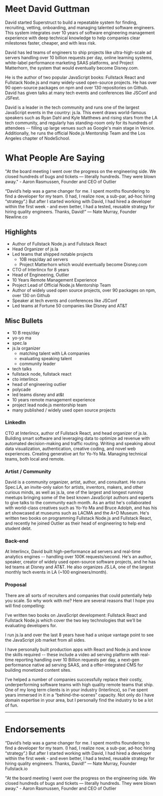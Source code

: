 # Meet David Guttman

David started Superstruct to build a repeatable system for finding, recruiting, vetting, onboarding, and managing talented software engineers. This system integrates over 10 years of software engineering management experience with deep technical knowledge to help companies clear milestones faster, cheaper, and with less risk.

David has led teams of engineers to ship projects like ultra-high-scale ad servers handling over 10 billion requests per day, online learning systems, white-label performance marketing SAAS platforms, and Project Matterhorn, the system that would eventually become Disney.com.

He is the author of two popular JavaScript books: Fullstack React and Fullstack Node.js and many widely-used open-source projects. He has over 90 open-source packages on npm and over 130 repositories on Github. David has given talks at many tech events and conferences like JSConf and JSFest.

David is a leader in the tech community and runs one of the largest JavaScript events in the country: js.la. This event draws world-famous speakers such as Ryan Dahl and Kyle Matthews and rising stars from the LA tech community, and regularly has standing-room only for its hundreds of attendees -- filling up large venues such as Google's main stage in Venice. Additionally, he runs the official Node.js Mentorship Team and the Los Angeles chapter of NodeSchool.

# What People Are Saying

"At the board meeting I went over the progress on the engineering side. We closed hundreds of bugs and tickets — literally hundreds. They were blown away." - Aaron Rasmussen, Founder and CEO of Outlier

“David’s help was a game changer for me. I spent months floundering to find a developer for my team. (I had, I realize now, a sub-par, ad-hoc hiring “strategy”.) But after I started working with David, I had hired a developer within the first week - and even better, I had a tested, reusable strategy for hiring quality engineers. Thanks, David!” — Nate Murray, Founder Newline.co






## Highlights

* Author of Fullstack Node.js and Fullstack React
* Head Organizer of js.la
* Led teams that shipped notable projects
  * 10B reqs/day ad servers
  * Project Matterhorn which would eventually become Disney.com
* CTO of Interlincx for 8 years
* Head of Engineering, Outlier
* 10 Years Remote Management Experience
* Project Lead of Official Node.js Mentorship Team
* Author of widely used open source projects, over 90 packages on npm, over 130 on Github
* Speaker at tech events and conferences like JSConf
* Led teams at Fortune 50 companies like Disney and AT&T

## Misc Bullets

* 10 B reqs/day
* yo-yo ma
* spec.la
* js.la organizer
  * matching talent with LA companies
  * evaluating speaking talent
  * community leader
* tech talks
* fullstack node, fullstack react
* cto interlincx
* head of engineering outlier
* polycade
* led teams disney and at&t
* 10 years remote management experience
* project lead node.js mentorship team
* many published / widely used open source projects

### LinkedIn

CTO at Interlincx, author of Fullstack React, and head organizer of js.la. Building smart software and leveraging data to optimize ad revenue with automated decision-making and traffic routing. Writing and speaking about data visualization, authentication, creative coding, and novel web experiences. Creating generative art for Yo-Yo Ma. Managing technical teams, both local and remote.

### Artist / Community

David is a community organizer, artist, author, and consultant. He runs Spec.LA, an invite-only salon for artists, inventors, makers, and other curious minds, as well as js.la, one of the largest and longest running meetups bringing some of the best known JavaScript authors and experts to give talks to the community each month. As an artist he's collaborated with world-class creatives such as Yo-Yo Ma and Bruce Adolph, and has his art showcased at museums such as LACMA and the A+D Museum. He's written two books on programming Fullstack Node.js and Fullstack React, and recently he joined Outlier as their head of engineering to help end student debt.

### Back-end

At Interlincx, David built high-performance ad servers and real-time analytics engines -- handling over 100K requests/second. He's an author, speaker, creator of widely used open-source software projects, and he has led teams at Disney and AT&T. He also organizes JS.LA, one of the largest monthly tech events in LA (~100 engineers/month).

### Proposal

There are all sorts of recruiters and companies that could potentially help you scale. So why work with me? Here are several reasons that I hope you will find compelling:

I’ve written two books on JavaScript development: Fullstack React and Fullstack Node.js which cover the two key technologies that we’ll be evaluating developers for.

I run js.la and over the last 8 years have had a unique vantage point to see the JavaScript job market from all sides.

I have personally built production apps with React and Node.js and know the skills required -- these include a video ad serving platform with real-time reporting handling over 10 Billion requests per day, a next-gen performance native ad serving SAAS, and a offer-integrated CMS for building monetized content sites.

I’ve helped a number of companies successfully replace their costly, underperforming software teams with high quality remote teams that ship.
One of my long term clients is in your industry (Interlincx), so I’ve spent years immersed in it in a “behind-the-scenes” capacity. Not only do I have domain expertise in your area, but I personally find the industry to be a lot of fun.


---

# Endorsements

“David’s help was a game changer for me. I spent months floundering to find a developer for my team. (I had, I realize now, a sub-par, ad-hoc hiring “strategy”.) But after I started working with David, I had hired a developer within the first week - and even better, I had a tested, reusable strategy for hiring quality engineers. Thanks, David!” — Nate Murray, Founder Fullstack.io

"At the board meeting I went over the progress on the engineering side. We closed hundreds of bugs and tickets — literally hundreds. They were blown away." - Aaron Rasmussen, Founder and CEO of Outlier
